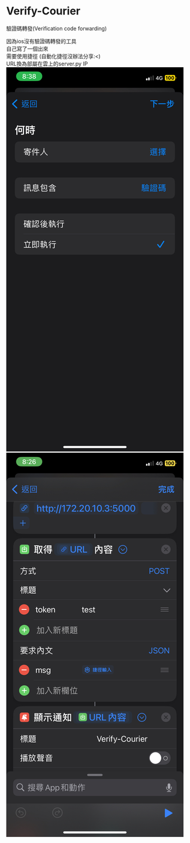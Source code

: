 # Verify-Courier
驗證碼轉發(Verification code forwarding)

因為ios沒有驗證碼轉發的工具  
自己寫了一個出來  
需要使用捷徑 (自動化捷徑沒辦法分享:<)  
URL換為部屬在雲上的server.py IP  
![捷徑](IMG_0319.jpg "Verify-Courier")![捷徑](IMG_0318.jpg "Verify-Courier")
